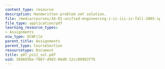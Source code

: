 ```yaml
---
content_type: resource
description: Handwritten problem set solution.
file: /media/courses/16-01-unified-engineering-i-ii-iii-iv-fall-2005-spring-2006/384603bef887d9d366d012cc80983f7b_p07_ps11_sol.pdf
file_type: application/pdf
learning_resource_types:
- Assignments
ocw_type: OCWFile
parent_title: Assignments
parent_type: CourseSection
resourcetype: Document
title: p07_ps11_sol.pdf
uid: 384603be-f887-d9d3-66d0-12cc80983f7b
---
```

